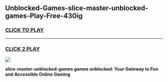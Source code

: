 
## Unblocked-Games-slice-master-unblocked-games-Play-Free-430ig
<h3>
<a href="https://premium76.site?title=slice-master-unblocked-games&ref=15A">CLICK TO PLAY</a></h3>
<hr>

<h3>
<a href="https://premium76.site?title=slice-master-unblocked-games&ref=15A">CLICK 2 PLAY</a>
  
</h3>

<a href="https://premium76.site?title=slice-master-unblocked-games&ref=15A"><img src="https://clearcache.store/games.png"></a>


**slice-master-unblocked-games games unblocked: Your Gateway to Fun and Accessible Online Gaming**
